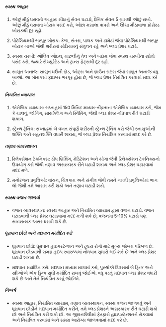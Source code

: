 ##### સ્વસ્થ આહાર
1. ઓછું મીઠું ધરાવતો આહાર: મીઠાનું સેવન ઘટાડો, દૈનિક સેવન 5 ગ્રામથી ઓછું રાખો. ઓછું મીઠું ધરાવતા ખોરાક પસંદ કરો, ઓછા મસાલા વાપરો અને ઊંચા મીઠાવાળા પ્રોસેસ્ડ ખોરાકથી દૂર રહો.

2. પોટેશિયમથી ભરપૂર ખોરાક: કેળા, સંતરા, પાલક અને ટામેટાં જેવા પોટેશિયમથી ભરપૂર ખોરાક ખાઓ જેથી શરીરમાં સોડિયમનું સંતુલન રહે અને બ્લડ પ્રેશર ઘટાડે.

3. સ્વસ્થ ચરબી: ઓલિવ ઓઇલ, માછલીનું તેલ અને બદામ જેવા સ્વસ્થ ચરબીના સ્ત્રોતો પસંદ કરો, જ્યારે સેચ્યુરેટેડ અને ટ્રાન્સ ફેટ્સથી દૂર રહો.

4. સાબુત અનાજ: સાબુત ઘઉંની બ્રેડ, ઓટ્સ અને બ્રાઉન રાઇસ જેવા સાબુત અનાજ વધુ ખાઓ. આ ખોરાકમાં ફાઇબર ભરપૂર હોય છે, જે બ્લડ પ્રેશર નિયંત્રિત કરવામાં મદદ કરે છે.

##### નિયમિત વ્યાયામ
1. એરોબિક વ્યાયામ: સપ્તાહમાં 150 મિનિટ મધ્યમ-તીવ્રતાના એરોબિક વ્યાયામ કરો, જેમ કે ચાલવું, જોગિંગ, સાયક્લિંગ અને સ્વિમિંગ, જેથી બ્લડ પ્રેશર નોંધપાત્ર રીતે ઘટાડી શકાય.

2. સ્ટ્રેન્થ ટ્રેનિંગ: સપ્તાહમાં બે વખત સંપૂર્ણ શરીરની સ્ટ્રેન્થ ટ્રેનિંગ કરો જેથી સ્નાયુઓની શક્તિ અને સહનશક્તિ વધારી શકાય, જે બ્લડ પ્રેશર નિયંત્રિત કરવામાં મદદ કરે છે.

##### તણાવ વ્યવસ્થાપન
1. રિલેક્સેશન ટેકનિક્સ: ડીપ બ્રિથિંગ, મેડિટેશન અને યોગા જેવી રિલેક્સેશન ટેકનિક્સનો ઉપયોગ કરો જેથી તણાવ અસરકારક રીતે ઘટાડી શકાય અને બ્લડ પ્રેશર ઘટાડવામાં મદદ મળે.

2. મનોરંજન પ્રવૃત્તિઓ: વાંચન, ચિત્રકામ અને સંગીત જેવી તમને ગમતી પ્રવૃત્તિઓમાં ભાગ લો જેથી તમે આરામ કરી શકો અને તણાવ ઘટાડી શકો.

##### સ્વસ્થ વજન જાળવો
* વજન વ્યવસ્થાપન: સ્વસ્થ આહાર અને નિયમિત વ્યાયામ દ્વારા વજન ઘટાડો. વજન ઘટાડવાથી બ્લડ પ્રેશર ઘટાડવામાં મદદ મળી શકે છે, વજનમાં 5-10% ઘટાડો પણ સકારાત્મક અસર ધરાવી શકે છે.

##### ધૂમ્રપાન છોડો અને મદ્યપાન મર્યાદિત કરો
* ધૂમ્રપાન છોડો: ધૂમ્રપાન હાઇપરટેન્શન અને હૃદય રોગો માટે મુખ્ય જોખમ પરિબળ છે. ધૂમ્રપાન છોડવાથી સમગ્ર હૃદય સ્વાસ્થ્યમાં નોંધપાત્ર સુધારો થઈ શકે છે અને બ્લડ પ્રેશર ઘટાડી શકાય છે.

* મદ્યપાન મર્યાદિત કરો: મદ્યપાન મધ્યમ માત્રામાં કરો, પુરુષોએ દિવસમાં બે ડ્રિન્ક અને સ્ત્રીઓએ એક ડ્રિન્ક સુધી મર્યાદિત રાખવું જોઈએ. વધુ પડતું મદ્યપાન બ્લડ પ્રેશર વધારી શકે છે અને તેને નિયંત્રિત કરવું જોઈએ.

##### નિષ્કર્ષ
* સ્વસ્થ આહાર, નિયમિત વ્યાયામ, તણાવ વ્યવસ્થાપન, સ્વસ્થ વજન જાળવવું અને ધૂમ્રપાન છોડીને મદ્યપાન મર્યાદિત કરીને, તમે બ્લડ પ્રેશરને અસરકારક રીતે ઘટાડી શકો છો અને નિયંત્રિત કરી શકો છો. આ જીવનશૈલીમાં ફેરફારો હાઇપરટેન્શનને રોકવામાં અને નિયંત્રિત કરવામાં અને સમગ્ર આરોગ્ય જાળવવામાં મદદ કરે છે.